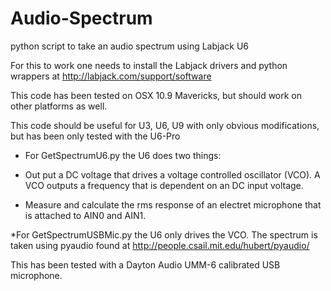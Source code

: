 Audio-Spectrum
==============

python script to take an audio spectrum using Labjack U6

For this to work one needs to install the Labjack drivers and python wrappers at http://labjack.com/support/software

This code has been tested on OSX 10.9 Mavericks, but should work on other platforms as well.

This code should be useful for U3, U6, U9 with only obvious modifications, but has been only tested with the U6-Pro

* For GetSpectrumU6.py the U6 does two things:

* Out put a DC voltage that drives a voltage controlled oscillator (VCO). A VCO outputs a frequency that is dependent on an DC input voltage.
* Measure and calculate the rms response of an electret microphone that is attached to AIN0 and AIN1.

*For GetSpectrumUSBMic.py the U6 only drives the VCO. The spectrum is taken using pyaudio found at
http://people.csail.mit.edu/hubert/pyaudio/

This has been tested with a Dayton Audio UMM-6 calibrated USB microphone.


